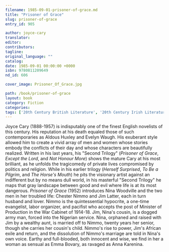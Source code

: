 ```yaml
---
filename: 1985-09-01-prisoner-of-grace.md
title: "Prisoner of Grace"
slug: prisoner-of-grace
entry_id: 905

author: joyce-cary
translator: 
editor: 
contributors: 
tagline: 
original_language: ""
catalog: 
date: 1985-09-01 00:00:00 +0000 
isbn: 9780811209649
nd_id: 606

cover_image: Prisoner_Of_Grace.jpg

path: /book/prisoner-of-grace
layout: book
category: Fiction
categories: 
tags: ['20th Century British Literature', '20th Century Irish Literature', 'Modernism', 'Second Trilogy']
---
```

Joyce Cary (1888-1957) is indisputably one of the finest English novelists of this century. His reputation at his death equaled those of such contemporaries as Aldous Huxley and Evelyn Waugh. His exuberant style allowed him to create a vivid array of men and women whose stories embody the conflicts of their day and whose characters are beautifully realized. Written in his last years, his "Second Trilogy" (*Prisoner of Grace*, *Except the Lord*, and *Not Honour More*) shows the mature Cary at his most brilliant, as he unfolds the tragicomedy of private lives compromised by politics and religion. While in his earlier trilogy (*Herself Surprised*, *To Be a Pilgrim*, and *The Horse's Mouth*) he pits the visionary artist against an indifferent but by no means dull world, in his masterful "Second Trilogy" he maps that gray landscape between good and evil where life is at its most dangerous. *Prisoner of Grace* (1952) introduces Nina Woodville and the two men in her troubled life: Chester Nimmo and Jim Latter, each in turn husband and lover. Nimmo is the quintessential hypocrite, a one-time evangelist, labor organizer, and pacifist who accepts the post of Minister of Production in the War Cabinet of 1914-18. Jim, Nina's cousin, is a dogged army man, forced into the Nigerian service. Nina, orphaned and raised with Jim by a wealthy aunt, is married off to Nimmo, twenty years her senior, though she carries her cousin's child. Nimmo's rise to power, Jim's African exile and return, and the dissolution of Nimmo's marriage are told in Nina's own voice. Earthy and full-blooded, both innocent and wise, we find in her a woman as sensual as Emma Bovary, as ravaged as Anna Karenina.





